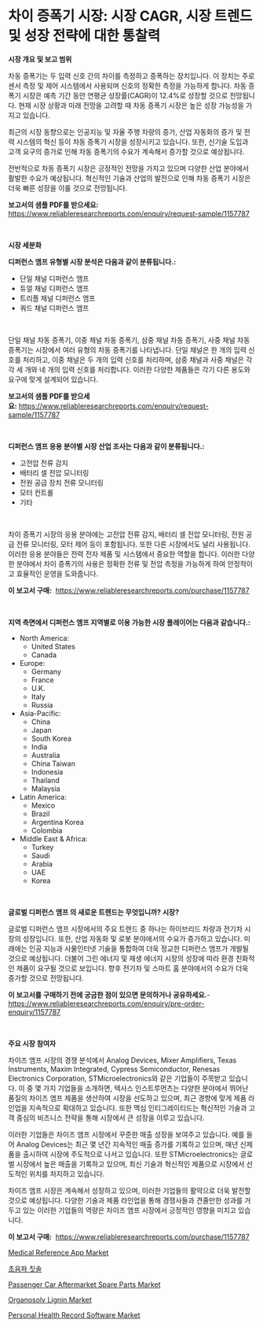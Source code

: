 <p><h1>차이 증폭기 시장: 시장 CAGR, 시장 트렌드 및 성장 전략에 대한 통찰력</h1></p><p><strong>시장 개요 및 보고 범위</strong></p>
<p><p>차동 증폭기는 두 입력 신호 간의 차이를 측정하고 증폭하는 장치입니다. 이 장치는 주로 센서 측정 및 제어 시스템에서 사용되며 신호의 정확한 측정을 가능하게 합니다. 차동 증폭기 시장은 예측 기간 동안 연평균 성장률(CAGR)이 12.4%로 성장할 것으로 전망됩니다. 현재 시장 상황과 미래 전망을 고려할 때 차동 증폭기 시장은 높은 성장 가능성을 가지고 있습니다. </p><p>최근의 시장 동향으로는 인공지능 및 자율 주행 차량의 증가, 산업 자동화의 증가 및 전력 시스템의 혁신 등이 차동 증폭기 시장을 성장시키고 있습니다. 또한, 신기술 도입과 고객 요구의 증가로 인해 차동 증폭기의 수요가 계속해서 증가할 것으로 예상됩니다.</p><p>전반적으로 차동 증폭기 시장은 긍정적인 전망을 가지고 있으며 다양한 산업 분야에서 활발한 수요가 예상됩니다. 혁신적인 기술과 산업의 발전으로 인해 차동 증폭기 시장은 더욱 빠른 성장을 이룰 것으로 전망됩니다.</p></p>
<p><strong>보고서의 샘플 PDF를 받으세요:</strong> <a href="https://www.reliableresearchreports.com/enquiry/request-sample/1157787">https://www.reliableresearchreports.com/enquiry/request-sample/1157787</a></p>
<p>&nbsp;</p>
<p><strong>시장 세분화</strong></p>
<p><strong>디퍼런스 앰프 유형별 시장 분석은 다음과 같이 분류됩니다.:</strong></p>
<p><ul><li>단일 채널 디퍼런스 앰프</li><li>듀얼 채널 디퍼런스 앰프</li><li>트리플 채널 디퍼런스 앰프</li><li>쿼드 채널 디퍼런스 앰프</li></ul></p>
<p>&nbsp;</p>
<p><p>단일 채널 차동 증폭기, 이중 채널 차동 증폭기, 삼중 채널 차동 증폭기, 사중 채널 차동 증폭기는 시장에서 여러 유형의 차동 증폭기를 나타냅니다. 단일 채널은 한 개의 입력 신호를 처리하고, 이중 채널은 두 개의 입력 신호를 처리하며, 삼중 채널과 사중 채널은 각각 세 개와 네 개의 입력 신호를 처리합니다. 이러한 다양한 제품들은 각기 다른 용도와 요구에 맞게 설계되어 있습니다.</p></p>
<p><strong>보고서의 샘플 PDF를 받으세요:</strong>&nbsp;<a href="https://www.reliableresearchreports.com/enquiry/request-sample/1157787">https://www.reliableresearchreports.com/enquiry/request-sample/1157787</a></p>
<p>&nbsp;</p>
<p><strong> 디퍼런스 앰프 응용 분야별 시장 산업 조사는 다음과 같이 분류됩니다.:</strong></p>
<p><ul><li>고전압 전류 감지</li><li>배터리 셀 전압 모니터링</li><li>전원 공급 장치 전류 모니터링</li><li>모터 컨트롤</li><li>기타</li></ul></p>
<p>&nbsp;</p>
<p><p>차이 증폭기 시장의 응용 분야에는 고전압 전류 감지, 배터리 셀 전압 모니터링, 전원 공급 전류 모니터링, 모터 제어 등이 포함됩니다. 또한 다른 시장에서도 널리 사용됩니다. 이러한 응용 분야들은 전력 전자 제품 및 시스템에서 중요한 역할을 합니다. 이러한 다양한 분야에서 차이 증폭기의 사용은 정확한 전류 및 전압 측정을 가능하게 하여 안정적이고 효율적인 운영을 도와줍니다.</p></p>
<p><strong>이 보고서 구매:</strong>&nbsp; <a href="https://www.reliableresearchreports.com/purchase/1157787">https://www.reliableresearchreports.com/purchase/1157787</a></p>
<p>&nbsp;</p>
<p><strong>지역 측면에서 디퍼런스 앰프 지역별로 이용 가능한 시장 플레이어는 다음과 같습니다.:</strong></p>
<p><ul>
    <li>
        North America:
        <ul>
            <li>United States</li>
            <li>Canada</li>
        </ul>
    </li>
    <li>
        Europe:
        <ul>
            <li>Germany</li>
            <li>France</li>
            <li>U.K.</li>
            <li>Italy</li>
            <li>Russia</li>
        </ul>
    </li>
    <li>
        Asia-Pacific:
        <ul>
            <li>China</li>
            <li>Japan</li>
            <li>South Korea</li>
            <li>India</li>
            <li>Australia</li>
            <li>China Taiwan</li>
            <li>Indonesia</li>
            <li>Thailand</li>
            <li>Malaysia</li>
        </ul>
    </li>
    <li>
        Latin America:
        <ul>
            <li>Mexico</li>
            <li>Brazil</li>
            <li>Argentina Korea</li>
            <li>Colombia</li>
        </ul>
    </li>
    <li>
        Middle East & Africa:
        <ul>
            <li>Turkey</li>
            <li>Saudi</li>
            <li>Arabia</li>
            <li>UAE</li>
            <li>Korea</li>
        </ul>
    </li>
    </ul></p>
<p>&nbsp;</p>
<p><strong>글로벌 디퍼런스 앰프 의 새로운 트렌드는 무엇입니까? 시장?</strong></p>
<p><p>글로벌 디퍼런스 앰프 시장에서의 주요 트렌드 중 하나는 하이브리드 차량과 전기차 시장의 성장입니다. 또한, 산업 자동화 및 로봇 분야에서의 수요가 증가하고 있습니다. 미래에는 인공 지능과 사물인터넷 기술을 통합하여 더욱 정교한 디퍼런스 앰프가 개발될 것으로 예상됩니다. 더불어 그린 에너지 및 재생 에너지 시장의 성장에 따라 환경 친화적인 제품이 요구될 것으로 보입니다. 향후 전기차 및 스마트 홈 분야에서의 수요가 더욱 증가할 것으로 전망됩니다.</p></p>
<p><strong>이 보고서를 구매하기 전에 궁금한 점이 있으면 문의하거나 공유하세요.</strong>- <a href="https://www.reliableresearchreports.com/enquiry/pre-order-enquiry/1157787">https://www.reliableresearchreports.com/enquiry/pre-order-enquiry/1157787</a></p>
<p>&nbsp;</p>
<p><strong>주요 시장 참여자</strong></p>
<p><p>차이즈 앰프 시장의 경쟁 분석에서 Analog Devices, Mixer Amplifiers, Texas Instruments, Maxim Integrated, Cypress Semiconductor, Renesas Electronics Corporation, STMicroelectronics와 같은 기업들이 주목받고 있습니다. 이 중 몇 가지 기업들을 소개하면, 텍사스 인스트루먼츠는 다양한 분야에서 뛰어난 품질의 차이즈 앰프 제품을 생산하여 시장을 선도하고 있으며, 최근 경향에 맞게 제품 라인업을 지속적으로 확대하고 있습니다. 또한 맥심 인티그레이티드는 혁신적인 기술과 고객 중심의 비즈니스 전략을 통해 시장에서 큰 성장을 이루고 있습니다.</p><p>이러한 기업들은 차이즈 앰프 시장에서 꾸준한 매출 성장을 보여주고 있습니다. 예를 들어 Analog Devices는 최근 몇 년간 지속적인 매출 증가를 기록하고 있으며, 매년 신제품을 출시하여 시장에 주도적으로 나서고 있습니다. 또한 STMicroelectronics는 글로벌 시장에서 높은 매출을 기록하고 있으며, 최신 기술과 혁신적인 제품으로 시장에서 선도적인 위치를 차지하고 있습니다.</p><p>차이즈 앰프 시장은 계속해서 성장하고 있으며, 이러한 기업들의 활약으로 더욱 발전할 것으로 예상됩니다. 다양한 기술과 제품 라인업을 통해 경쟁사들과 견줄만한 성과를 거두고 있는 이러한 기업들의 역량은 차이즈 앰프 시장에서 긍정적인 영향을 미치고 있습니다.</p></p>
<p><strong>이 보고서 구매:</strong>&nbsp;&nbsp;<a href="https://www.reliableresearchreports.com/purchase/1157787">https://www.reliableresearchreports.com/purchase/1157787</a></p>
<p><p><a href="https://simplistic-meeting-7ee.notion.site/Medical-Reference-App-Market-Size-Furnishes-Valuable-Information-Encompassing-Market-Share-Market-T-d8eaea688f8f4eefb3d49f925fb0ba42">Medical Reference App Market</a></p><p><a href="https://github.com/oajzkywllm460/Market-Research-Report-List-1/blob/main/7512729190954.md">초음파 칫솔</a></p><p><a href="https://view.publitas.com/reportprime-1/passenger-car-aftermarket-spare-parts-market-insights-market-players-and-forecast-till-2030/">Passenger Car Aftermarket Spare Parts Market</a></p><p><a href="https://github.com/Sinjinluong3e0awx2m195k76/Market-Research-Report-List-1/blob/main/organosolv-lignin-market.md">Organosolv Lignin Market</a></p><p><a href="https://eight-handstand-8fb.notion.site/Personal-Health-Record-Software-Market-Size-Share-Trends-Analysis-Report-By-Material-By-Type-By-fc36bd59617d4881b21b4b1abd066175">Personal Health Record Software Market</a></p></p>
